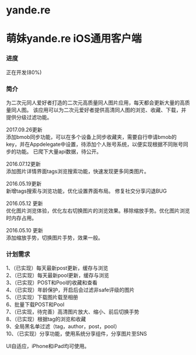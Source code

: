 # yande.re
<H1>萌妹yande.re iOS通用客户端</H1>
<H3>进度</H3>正在开发(80%)
<H3>简介</H3>
    为二次元同人爱好者打造的二次元高质量同人图片应用，每天都会更新大量的高质量同人图。
    该应用可以为二次元爱好者提供高清同人图的浏览、收藏、下载，并提供分级过滤功能。
    
    
    
    
2017.09.26更新</br>
添加bmob同步功能，可以在多个设备上同步收藏夹，需要自行申请bmob的key，并在Appdelegate中设置，待添加个人账号系统，以便实现根据不同账号同步的功能。
已爬下大量api数据，待公开。

2016.07.12更新</br>
添加图片详情界面tags浏览搜索功能，快速发现更多同类图片。</br>

2016.05.19更新</br>
新增tags搜索与浏览功能，优化设置界面布局。
修复社交分享闪退BUG

2016.05.12 更新</br>
优化图片浏览体验，优化左右切换图片的浏览效果。移除缩放手势。优化图片浏览时内存占用。</br>

2016.05.10 更新</br>
添加缩放手势，切换图片手势，效果一般。</br>

<h3>计划需求</h3>
  1、（已实现）每天最新post更新，缓存与浏览</br>
  2、（已实现）每天最新pool更新，缓存与浏览</br>
  3、（已实现）POST和Pool的收藏和查看</br>
  4、（已实现）年龄保护，开启后会过滤非safe评级的图片</br>
  5、（已实现）下载图片载至相册</br>
  6、批量下载POST和Pool</br>
  7、（已实现，待完善）高清图片放大、缩小、前后切换手势</br>
  8、（已实现）根据tag的浏览和收藏</br>
  9、全局黑名单过滤（tag，author，post，pool）</br>
  10、（已实现）分享功能，使用系统分享组件，分享图片至SNS</br>


UI自适应，iPhone和iPad均可使用。</br>


